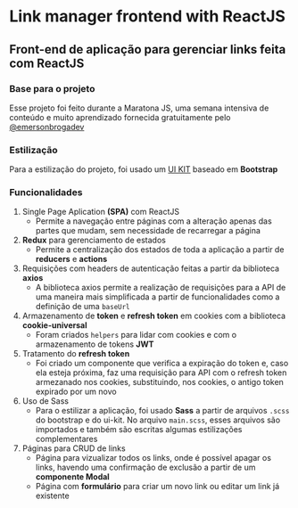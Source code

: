 # Link manager frontend with ReactJS

## Front-end de aplicação para gerenciar links feita com ReactJS

### Base para o projeto
Esse projeto foi feito durante a Maratona JS, uma semana intensiva de conteúdo e muito aprendizado fornecida gratuitamente pelo [@emersonbrogadev](https://www.instagram.com/emersonbrogadev/)

### Estilização
Para a estilização do projeto, foi usado um [UI KIT](https://demos.creative-tim.com/now-ui-kit/index.html) baseado em **Bootstrap**

### Funcionalidades
1. Single Page Aplication **(SPA)** com ReactJS
    - Permite a navegação entre páginas com a alteração apenas das partes que mudam, sem necessidade de recarregar a página
2. **Redux** para gerenciamento de estados
    - Permite a centralização dos estados de toda a aplicação a partir de **reducers** e **actions**
3. Requisições com headers de autenticação feitas a partir da biblioteca **axios**
    - A biblioteca axios permite a realização de requisições para a API de uma maneira mais simplificada a partir de funcionalidades como a definição de uma `baseUrl`
4. Armazenamento de **token** e **refresh token** em cookies com a biblioteca **cookie-universal**
    - Foram criados `helpers` para lidar com cookies e com o armazenamento de tokens **JWT**
5. Tratamento do **refresh token**
    - Foi criado um componente que verifica a expiração do token e, caso ela esteja próxima, faz uma requisição para API com o refresh token armezanado nos cookies, substituindo, nos cookies, o antigo token expirado por um novo
6. Uso de Sass
    - Para o estilizar a aplicação, foi usado **Sass** a partir de arquivos `.scss` do bootstrap e do ui-kit. No arquivo `main.scss`, esses arquivos são importados e também são escritas algumas estilizações complementares
7. Páginas para CRUD de links
    - Página para vizualizar todos os links, onde é possível apagar os links, havendo uma confirmação de exclusão a partir de um **componente Modal**
    - Página com **formulário** para criar um novo link ou editar um link já existente
